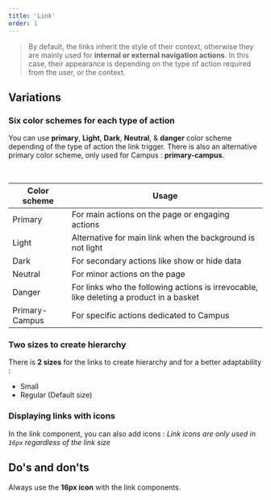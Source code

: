 ```yaml
---
title: 'Link'
order: 1
---
```


> By default, the links inherit the style of their context, otherwise they are mainly used for **internal or external navigation actions**. In this case, their appearance is depending on the type of action required from the user, or the context.


## Variations

### Six color schemes for each type of action

You can use **primary**, **Light**, **Dark**, **Neutral**, & **danger** color scheme depending of the type of action the link trigger.
There is also an alternative primary color scheme, only used for Campus : **primary-campus**.

<preview path="src/pages/Components/Links/previews/link-styles" nude=true ></preview>

<br>

| Color scheme   | Usage                                                                                     |
| -------------- | ----------------------------------------------------------------------------------------- |
| Primary        | For main actions on the page or engaging actions                                          |
| Light          | Alternative for main link when the background is not light                                |  
| Dark           | For secondary actions like show or hide data                                               |
| Neutral        | For minor actions on the page                                                             |
| Danger         | For links who the following actions is irrevocable, like deleting a product in a basket   |
| Primary-Campus | For specific actions dedicated to Campus                                                  |

### Two sizes to create hierarchy

There is **2 sizes** for the links to create hierarchy and for a better adaptability :

- Small
- Regular (Default size)

<preview path="src/pages/Components/Links/previews/link-sizes"  nude=true ></preview>


### Displaying links with icons

In the link component, you can also add icons :
_Link icons are only used in `16px` regardless of the link size_

<preview path="src/pages/Components/Links/previews/link-icon" nude=true ></preview>


## Do's and don'ts

<hint type="dont" title="Never use the link component in a paragraph, use only native link like this">
    <preview path="src/pages/Components/Links/previews/link-dont" nude=true ></preview>
</hint>
<hintitem>
  Always use the <b>16px icon</b> with the link components.<br>
</hintitem>